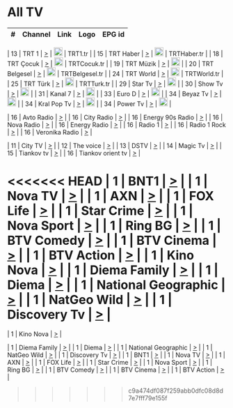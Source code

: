 <h1>All TV</h1>

| #   | Channel        | Link  | Logo | EPG id |
|:---:|:--------------:|:-----:|:----:|:------:|

| 13  | TRT 1            | [>](https://tv-trt1.medya.trt.com.tr/master.m3u8) | <img height="20" src="https://i.imgur.com/j786OLG.png"/> | TRT1.tr |
| 15  | TRT Haber        | [>](https://tv-trthaber.medya.trt.com.tr/master.m3u8) | <img height="20" src="https://i.imgur.com/OVfo8Ab.png"/> | TRTHaber.tr |
| 18  | TRT Çocuk        | [>](https://tv-trtcocuk.medya.trt.com.tr/master.m3u8) | <img height="20" src="https://i.imgur.com/QLFmD6d.png"/> | TRTCocuk.tr |
| 19  | TRT Müzik        | [>](https://tv-trtmuzik.medya.trt.com.tr/master.m3u8) | <img height="20" src="https://i.imgur.com/fIVFCEd.png"/> |
| 20  | TRT Belgesel     | [>](https://tv-trtbelgesel.medya.trt.com.tr/master.m3u8) | <img height="20" src="https://i.imgur.com/MGO87pe.png"/> | TRTBelgesel.tr |
| 24  | TRT World        | [>](https://tv-trtworld.medya.trt.com.tr/master.m3u8) | <img height="20" src="https://i.imgur.com/JEA2xpv.png"/> | TRTWorld.tr |
| 25  | TRT Türk         | [>](https://tv-trtturk.medya.trt.com.tr/master.m3u8) | <img height="20" src="https://i.imgur.com/OSTOQNw.png"/> | TRTTurk.tr |
| 29  | Star Tv   | [>](https://dogus-live.daioncdn.net/startv/startv_360p.m3u8) | <img height="20" src="https://i.imgur.com/IebUZx1.png"/> |
| 30  | Show Tv     | [>](https://ciner-live.daioncdn.net/showtv/showtv.m3u8) | <img height="20" src="https://i.imgur.com/IebUZx1.png"/> |
| 31  | Kanal 7     | [>](https://kanal7-live.daioncdn.net/kanal7/kanal7.m3u8) | <img height="20" src="https://i.imgur.com/IebUZx1.png"/> |
| 33  | Euro D    | [>](https://www.youtube.com/user/KanalD/live) | <img height="20" src="https://i.imgur.com/IebUZx1.png"/> |
| 34  | Beyaz Tv     | [>](https://beyaztv-live.daioncdn.net/beyaztv/beyaztv.m3u8) | <img height="20" src="https://i.imgur.com/IebUZx1.png"/> |
| 34  | Kral Pop Tv     | [>](https://www.youtube.com/watch?v=GuFTuKoXepw) | <img height="20" src="https://i.imgur.com/IebUZx1.png"/> |
| 34  | Power Tv     | [>](https://livetv.powerapp.com.tr/powerTV/powerhd.smil/chunklist.m3u8) | <img height="20" src="https://i.imgur.com/IebUZx1.png"/> |

| 16  | Avto Radio | [>](http://stream.metacast.eu/avtoradio.mp3.m3u) |
| 16  | City Radio | [>](http://stream.metacast.eu/city.aac.m3u) |
| 16  | Energy 90s Radio | [>](http://stream.metacast.eu/energy-90s.m3u) |
| 16  | Nova Radio | [>](http://stream.metacast.eu/nova.aac.m3u) |
| 16  | Energy Radio | [>](http://stream.metacast.eu/nrj.aac.m3u) |
| 16  | Radio 1 | [>](http://stream.metacast.eu/radio1.aac.m3u) |
| 16  | Radio 1 Rock | [>](http://stream.metacast.eu/radio1rock.aac.m3u) |
| 16  | Veronika Radio | [>](http://stream.metacast.eu/veronika.aac.m3u) |

| 11  | City TV | [>](https://tv.city.bg/play/tshls/citytv/index.m3u8) |
| 12  | The voice | [>](https://bss1.neterra.tv/thevoice/thevoice.m3u8) |
| 13  | DSTV | [>](http://46.249.95.140:8081/hls/data.m3u8) |
| 14  | Magic Tv | [>](https://bss1.neterra.tv/magictv/magictv.m3u8) |
| 15  | Tiankov tv | [>](https://streamer103.neterra.tv/tiankov-folk/live.m3u8) |
| 16  | Tiankov orient tv | [>](https://streamer103.neterra.tv/tiankov-orient/live.m3u8) |

<<<<<<< HEAD
| 1 | BNT1 | [>](https://ymkaya.xyz:23803/tv/bnt1/playlist.m3u8?wmsAuthSign=c2VydmVyX3RpbWU9NC8yMy8yMDI1IDY6NDc6NDIgUE0maGFzaF92YWx1ZT1nbzArU0VpVXVXZS9NZDQ2enhKbTVRPT0mdmFsaWRtaW51dGVzPTYw) |
| 1 | Nova TV | [>](https://ymkaya.xyz:23803/tv/novatv/playlist.m3u8?wmsAuthSign=c2VydmVyX3RpbWU9NC8yMy8yMDI1IDY6NDc6NTEgUE0maGFzaF92YWx1ZT03SlZyWTBFMjZ5cTh5YVlKd3QyQW1BPT0mdmFsaWRtaW51dGVzPTYw) |
| 1 | AXN | [>](https://ymkaya.xyz:23803/tv/axn/playlist.m3u8?wmsAuthSign=c2VydmVyX3RpbWU9NC8yMy8yMDI1IDY6NDg6MDEgUE0maGFzaF92YWx1ZT1WdW0weVFKYW9SdjhoU05KM2d3K1FnPT0mdmFsaWRtaW51dGVzPTYw) |
| 1 | FOX Life | [>](https://ymkaya.xyz:23803/tv/foxlife/playlist.m3u8?wmsAuthSign=c2VydmVyX3RpbWU9NC8yMy8yMDI1IDY6NDg6MTEgUE0maGFzaF92YWx1ZT1ERG9qZzB2dDdyaUdxazIyTldpenNBPT0mdmFsaWRtaW51dGVzPTYw) |
| 1 | Star Crime | [>](https://ymkaya.xyz:23803/tv/foxcrime/playlist.m3u8?wmsAuthSign=c2VydmVyX3RpbWU9NC8yMy8yMDI1IDY6NDg6MjAgUE0maGFzaF92YWx1ZT1QVVVKSmJGWDlQVVhZZU9tMENISmx3PT0mdmFsaWRtaW51dGVzPTYw) |
| 1 | Nova Sport | [>](https://ymkaya.xyz:23803/tv/novasport/playlist.m3u8?wmsAuthSign=c2VydmVyX3RpbWU9NC8yMy8yMDI1IDY6NDg6MzAgUE0maGFzaF92YWx1ZT0xNEJTVVVnNFMzT1N2Ymk3ZmNOdWJRPT0mdmFsaWRtaW51dGVzPTYw) |
| 1 | Ring BG | [>](https://ymkaya.xyz:23803/tv/ringbg/playlist.m3u8?wmsAuthSign=c2VydmVyX3RpbWU9NC8yMy8yMDI1IDY6NDg6MzkgUE0maGFzaF92YWx1ZT13Y2dKMVJXMGptRnVUSFkxa3BFdnl3PT0mdmFsaWRtaW51dGVzPTYw) |
| 1 | BTV Comedy | [>](https://ymkaya.xyz:23803/tv/btvcomedy/playlist.m3u8?wmsAuthSign=c2VydmVyX3RpbWU9NC8yMy8yMDI1IDY6NDg6NDkgUE0maGFzaF92YWx1ZT04TUVPbXlpRjU1OXZZdzFUK3pHRTB3PT0mdmFsaWRtaW51dGVzPTYw) |
| 1 | BTV Cinema | [>](https://ymkaya.xyz:23803/tv/btvcinema/playlist.m3u8?wmsAuthSign=c2VydmVyX3RpbWU9NC8yMy8yMDI1IDY6NDg6NTkgUE0maGFzaF92YWx1ZT02YWdIZGR5ZlZ0Q093Qm1OUWNUUTlnPT0mdmFsaWRtaW51dGVzPTYw) |
| 1 | BTV Action | [>](https://ymkaya.xyz:23803/tv/btvaction/playlist.m3u8?wmsAuthSign=c2VydmVyX3RpbWU9NC8yMy8yMDI1IDY6NDk6MDggUE0maGFzaF92YWx1ZT1TcEJ5aExtN0FxQkZONzQ1WjM4dkl3PT0mdmFsaWRtaW51dGVzPTYw) |
| 1 | Kino Nova | [>](https://ymkaya.xyz:23803/tv/kinonova/playlist.m3u8?wmsAuthSign=c2VydmVyX3RpbWU9NC8yMy8yMDI1IDY6NDk6MTggUE0maGFzaF92YWx1ZT1hQXRMSHpFQ3hVcVRiNmxhTER5dEl3PT0mdmFsaWRtaW51dGVzPTYw) |
| 1 | Diema Family | [>](https://ymkaya.xyz:23803/tv/diemafamily/playlist.m3u8?wmsAuthSign=c2VydmVyX3RpbWU9NC8yMy8yMDI1IDY6NDk6MjcgUE0maGFzaF92YWx1ZT05aFdOUDdLd3RKMHQrZFUrMXgvM0hRPT0mdmFsaWRtaW51dGVzPTYw) |
| 1 | Diema | [>](https://ymkaya.xyz:23803/tv/diema/playlist.m3u8?wmsAuthSign=c2VydmVyX3RpbWU9NC8yMy8yMDI1IDY6NDk6MzcgUE0maGFzaF92YWx1ZT11a252MlcrNzRUUUJPT2k1bW96alFRPT0mdmFsaWRtaW51dGVzPTYw) |
| 1 | National Geographic | [>](https://ymkaya.xyz:23803/tv/natgeo/playlist.m3u8?wmsAuthSign=c2VydmVyX3RpbWU9NC8yMy8yMDI1IDY6NDk6NDYgUE0maGFzaF92YWx1ZT04aUJscHlQb0ZDRkpNVmQzbStyNU9RPT0mdmFsaWRtaW51dGVzPTYw) |
| 1 | NatGeo Wild | [>](https://ymkaya.xyz:23803/tv/natgeowild/playlist.m3u8?wmsAuthSign=c2VydmVyX3RpbWU9NC8yMy8yMDI1IDY6NDk6NTYgUE0maGFzaF92YWx1ZT16NG1tSHY2UnhoK1lqRXYvZmNUMHFnPT0mdmFsaWRtaW51dGVzPTYw) |
| 1 | Discovery Tv | [>](https://ymkaya.xyz:23803/tv/discovery/playlist.m3u8?wmsAuthSign=c2VydmVyX3RpbWU9NC8yMy8yMDI1IDY6NTA6MDYgUE0maGFzaF92YWx1ZT1xcmJ1dTR0V2Mxb0dFcktjeEVURVlBPT0mdmFsaWRtaW51dGVzPTYw) |
=======


| 1 | Kino Nova | [>](https://ymkaya.xyz:11336/tv/kinonova/playlist.m3u8?wmsAuthSign=c2VydmVyX3RpbWU9MS8yLzIwMjUgNDo0MDoyMCBBTSZoYXNoX3ZhbHVlPWlFS1FrWEtMMVRFM3l5YklUWUJQUHc9PSZ2YWxpZG1pbnV0ZXM9NjA=) |

| 1 | Diema Family | [>](https://ymkaya.xyz:11336/tv/diemafamily/playlist.m3u8?wmsAuthSign=c2VydmVyX3RpbWU9MS8yLzIwMjUgNDo0MDozMCBBTSZoYXNoX3ZhbHVlPUVUaTVKTldvZTF5WVVCM0YwL21kaXc9PSZ2YWxpZG1pbnV0ZXM9NjA=) |
| 1 | Diema | [>](https://ymkaya.xyz:11336/tv/diema/playlist.m3u8?wmsAuthSign=c2VydmVyX3RpbWU9MS8yLzIwMjUgNDo0MDo0MCBBTSZoYXNoX3ZhbHVlPVlYMWVJT2NuUjNpUTBsaytEUFFOS2c9PSZ2YWxpZG1pbnV0ZXM9NjA=) |
| 1 | National Geographic | [>](https://ymkaya.xyz:11336/tv/natgeo/playlist.m3u8?wmsAuthSign=c2VydmVyX3RpbWU9MS8yLzIwMjUgNDo0MTo0MSBBTSZoYXNoX3ZhbHVlPTJQTlVmcG5nYWx0M013eUhGRGxnd0E9PSZ2YWxpZG1pbnV0ZXM9NjA=) |
| 1 | NatGeo Wild | [>](https://ymkaya.xyz:11336/tv/natgeowild/playlist.m3u8?wmsAuthSign=c2VydmVyX3RpbWU9MS8yLzIwMjUgNDo0MTo1MSBBTSZoYXNoX3ZhbHVlPVl1OXZaTTliN0hGWEN3eDBYd1duNkE9PSZ2YWxpZG1pbnV0ZXM9NjA=) |
| 1 | Discovery Tv | [>](https://ymkaya.xyz:11336/tv/discovery/playlist.m3u8?wmsAuthSign=c2VydmVyX3RpbWU9MS8yLzIwMjUgNDo0MjowMSBBTSZoYXNoX3ZhbHVlPWtBQmdLNlY2RmQwWElzMVYzSDJyVkE9PSZ2YWxpZG1pbnV0ZXM9NjA=) |
| 1 | BNT1 | [>](https://ymkaya.xyz:11336/tv/bnt1/playlist.m3u8?wmsAuthSign=c2VydmVyX3RpbWU9MS8yLzIwMjUgNDozODozOCBBTSZoYXNoX3ZhbHVlPVVrMVlRQXpJWlhYeUh6ZFVpSC9NMUE9PSZ2YWxpZG1pbnV0ZXM9NjA=) |
| 1 | Nova TV | [>](https://ymkaya.xyz:11336/tv/novatv/playlist.m3u8?wmsAuthSign=c2VydmVyX3RpbWU9MS8yLzIwMjUgNDozODo0OCBBTSZoYXNoX3ZhbHVlPUVxQjh1a0ZzYkVGZU8zZDFGTzdreVE9PSZ2YWxpZG1pbnV0ZXM9NjA=) |
| 1 | AXN | [>](https://ymkaya.xyz:11336/tv/axn/playlist.m3u8?wmsAuthSign=c2VydmVyX3RpbWU9MS8yLzIwMjUgNDozODo1OCBBTSZoYXNoX3ZhbHVlPUpkWStGY1hkNXhaOVpPZ0thQ0FZL3c9PSZ2YWxpZG1pbnV0ZXM9NjA=) |
| 1 | FOX Life | [>](https://ymkaya.xyz:11336/tv/foxlife/playlist.m3u8?wmsAuthSign=c2VydmVyX3RpbWU9MS8yLzIwMjUgNDozOToxMCBBTSZoYXNoX3ZhbHVlPWt1ZDc1T3AzYlZDTjJnSy9TU0xJZlE9PSZ2YWxpZG1pbnV0ZXM9NjA=) |
| 1 | Star Crime | [>](https://ymkaya.xyz:11336/tv/foxcrime/playlist.m3u8?wmsAuthSign=c2VydmVyX3RpbWU9MS8yLzIwMjUgNDozOToyMCBBTSZoYXNoX3ZhbHVlPXIwVU45Nm9FR1l2enNkTG9TanBxbmc9PSZ2YWxpZG1pbnV0ZXM9NjA=) |
| 1 | Nova Sport | [>](https://ymkaya.xyz:11336/tv/novasport/playlist.m3u8?wmsAuthSign=c2VydmVyX3RpbWU9MS8yLzIwMjUgNDozOTozMCBBTSZoYXNoX3ZhbHVlPXlSZ0UxazVaM0xhSmc0NmR4T0c1T2c9PSZ2YWxpZG1pbnV0ZXM9NjA=) |
| 1 | Ring BG | [>](https://ymkaya.xyz:11336/tv/ringbg/playlist.m3u8?wmsAuthSign=c2VydmVyX3RpbWU9MS8yLzIwMjUgNDozOTo0MCBBTSZoYXNoX3ZhbHVlPTR4aUlFNHVUYWN4enY1WkVuOFZma2c9PSZ2YWxpZG1pbnV0ZXM9NjA=) |
| 1 | BTV Comedy | [>](https://ymkaya.xyz:11336/tv/btvcomedy/playlist.m3u8?wmsAuthSign=c2VydmVyX3RpbWU9MS8yLzIwMjUgNDozOTo1MCBBTSZoYXNoX3ZhbHVlPUtrMTJ2RHNTTUU1RFp1ZkVOdXFSK3c9PSZ2YWxpZG1pbnV0ZXM9NjA=) |
| 1 | BTV Cinema | [>](https://ymkaya.xyz:11336/tv/btvcinema/playlist.m3u8?wmsAuthSign=c2VydmVyX3RpbWU9MS8yLzIwMjUgNDozOTo1OSBBTSZoYXNoX3ZhbHVlPTZWcU9FZW56cG1NM1lrYy8xNE5NeHc9PSZ2YWxpZG1pbnV0ZXM9NjA=) |
| 1 | BTV Action | [>](https://ymkaya.xyz:11336/tv/btvaction/playlist.m3u8?wmsAuthSign=c2VydmVyX3RpbWU9MS8yLzIwMjUgNDo0MDoxMCBBTSZoYXNoX3ZhbHVlPUlDd0ErRkZVWThyMVZwR3c2REdGZ3c9PSZ2YWxpZG1pbnV0ZXM9NjA=) |
>>>>>>> c9a474df087f259abb0dfc08d8d7e7fff79e155f
